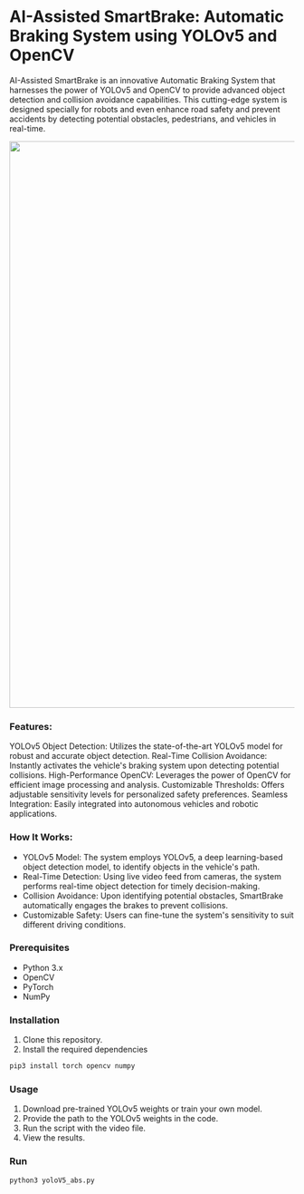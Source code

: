 # AI-Assisted SmartBrake: Automatic Braking System using YOLOv5 and OpenCV

 AI-Assisted SmartBrake is an innovative Automatic Braking System that harnesses the power 
of YOLOv5 and OpenCV to provide advanced object detection and collision avoidance capabilities.
This cutting-edge system is designed specially for robots and even enhance road safety and
prevent accidents by detecting potential obstacles, pedestrians, and vehicles in real-time.

<img src="result.gif" width="1000"/> 

### Features:

YOLOv5 Object Detection: Utilizes the state-of-the-art YOLOv5 model for robust and accurate object detection.
Real-Time Collision Avoidance: Instantly activates the vehicle's braking system upon detecting potential collisions.
High-Performance OpenCV: Leverages the power of OpenCV for efficient image processing and analysis.
Customizable Thresholds: Offers adjustable sensitivity levels for personalized safety preferences.
Seamless Integration: Easily integrated into autonomous vehicles and robotic applications.

### How It Works:

- YOLOv5 Model: The system employs YOLOv5, a deep learning-based object detection model, to identify objects in the vehicle's path.
- Real-Time Detection: Using live video feed from cameras, the system performs real-time object detection for timely decision-making.
- Collision Avoidance: Upon identifying potential obstacles, SmartBrake automatically engages the brakes to prevent collisions.
- Customizable Safety: Users can fine-tune the system's sensitivity to suit different driving conditions.


### Prerequisites

- Python 3.x
- OpenCV
- PyTorch
- NumPy

### Installation

1. Clone this repository.
2. Install the required dependencies

```bash
pip3 install torch opencv numpy
```

### Usage

1. Download pre-trained YOLOv5 weights or train your own model.
2. Provide the path to the YOLOv5 weights in the code.
3. Run the script with the video file.
4. View the results.



### Run

```bash
python3 yoloV5_abs.py
```

